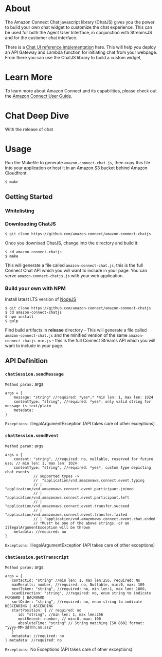 # About
The Amazon Connect Chat javascript library (ChatJS) gives you the power to build your own chat widget to customize the chat experience. This can be used for both the Agent User Interface, in conjunction with StreamsJS <LINK HERE> and for the customer chat interface. 

There is a [Chat UI reference implementation](https://github.com/amazon-connect/amazon-connect-chat-ui-examples) here. This will help you deploy an API Gateway and Lambda function for initiating chat from your webpage. From there you can use the ChatJS library to build a custom widget,

# Learn More
To learn more about Amazon Connect and its capabilities, please check out
the [Amazon Connect User Guide](https://docs.aws.amazon.com/connect/latest/userguide/).

# Chat Deep Dive
With the release of chat 

# Usage
Run the Makefile to generate `amazon-connect-chat.js`, then copy this file
into your application or host it in an Amazon S3 bucket behind Amazon Cloudfront.

```
$ make
```

## Getting Started
### Whitelisting


### Downloading ChatJS

```
$ git clone https://github.com/amazon-connect/amazon-connect-chatjs
```

Once you download ChatJS, change into the directory and build it:

```
$ cd amazon-connect-chatjs
$ make
```

This will generate a file called `amazon-connect-chat.js`, this is the full
Connect Chat API which you will want to include in your page.  You can serve
`amazon-connect-chatjs.js` with your web application.

### Build your own with NPM
Install latest LTS version of [NodeJS](https://nodejs.org)

```
$ git clone https://github.com/amazon-connect/amazon-connect-chatjs
$ cd amazon-connect-chatjs
$ npm install
$ gulp 
```

Find build artifacts in **release** directory -  This will generate a file called `amazon-connect-chat.js` and the minified version of the same `amazon-connect-chatjs-min.js` - this is the full Connect Streams API which you will want to include in your page.

## API Definition

### `chatSession.sendMessage`
`Method param:` args
```
args = {
    message: "string" //required: *yes*,* *min len: 1, max len: 1024
    contentType: "string", //required: *yes*, only valid string for message is text/plain
    metadata: 
}
```
`Exceptions:`
IllegalArgumentException
(API takes care of other exceptions)

### `chatSession.sendEvent`
`Method param:` args
```
args = {
    content: "string", //required: no, nullable, reserved for future use; // min len: 1, max len: 1024
    contentType: "string", //required: *yes*, custom type depicting chat events
             // supported types ->
             //  "application/vnd.amazonaws.connect.event.typing 
             // | "application/vnd.amazonaws.connect.event.participant.joined
             // | "application/vnd.amazonaws.connect.event.participant.left
             // | "application/vnd.amazonaws.connect.event.transfer.succeed
             // | "application/vnd.amazonaws.connect.event.transfer.failed
             // | "application/vnd.amazonaws.connect.event.chat.ended
             // *Must* be one of the above strings, or an IllegalArgumentException will be thrown
    metadata: //required: no
}
```
`Exceptions:`
IllegalArgumentException
(API takes care of other exceptions)

### `chatSession.getTranscript`
`Method param:` args
```
args = {
   contactId: "string" //min len: 1, max len:256, required: No
   maxResults: number, //required: no, Nullable, min:0, max: 100
   nextToken: "string", //required: no, min len:1, max len: 1000, 
   scanDirection: "string", //required: no, enum string to indicate FORWARD | BACKWARD
   sortOrder: "string", //required: no, enum string to indicate DESCENDING | ASCENDING
   startPosition: { // required: no
      id: "string", //min len: 1, max len:256
      mostRecent: number, // min:0, max: 100
      absoluteTime: "string" // String matching ISO 8601 format: "yyyy-MM-ddThh:mm:ssZ"
   }
   metadata: //required: no
} metadata: //required: no
```
`Exceptions:`
No Exceptions (API takes care of other exceptions)
